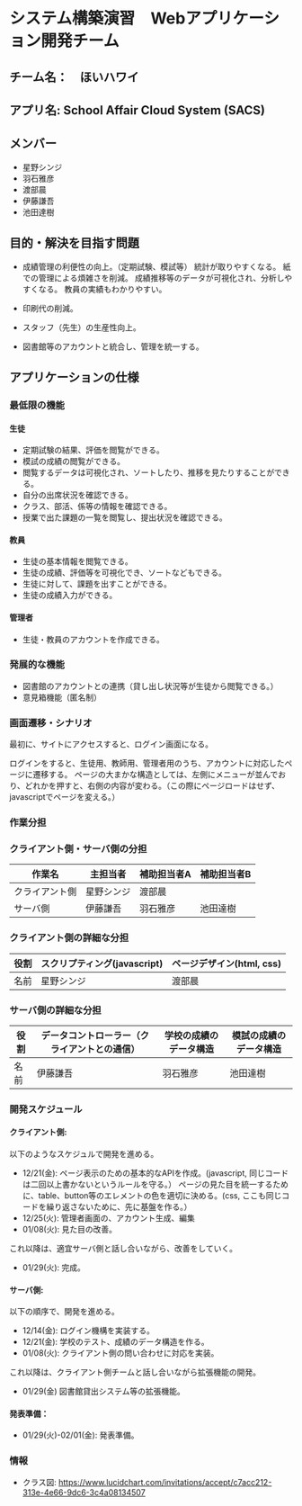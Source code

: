 # システム構築演習　Webアプリケーション開発チーム

## チーム名：　ほいハワイ

## アプリ名: School Affair Cloud System (SACS)

## メンバー
* 星野シンジ
* 羽石雅彦
* 渡部晨
* 伊藤謙吾
* 池田達樹

## 目的・解決を目指す問題

* 成績管理の利便性の向上。（定期試験、模試等）
  統計が取りやすくなる。
  紙での管理による煩雑さを削減。
  成績推移等のデータが可視化され、分析しやすくなる。
  教員の実績もわかりやすい。
  
* 印刷代の削減。
* スタッフ（先生）の生産性向上。
* 図書館等のアカウントと統合し、管理を統一する。

## アプリケーションの仕様
### 最低限の機能
#### 生徒
* 定期試験の結果、評価を閲覧ができる。
* 模試の成績の閲覧ができる。
* 閲覧するデータは可視化され、ソートしたり、推移を見たりすることができる。
* 自分の出席状況を確認できる。
* クラス、部活、係等の情報を確認できる。
* 授業で出た課題の一覧を閲覧し、提出状況を確認できる。

#### 教員
* 生徒の基本情報を閲覧できる。
* 生徒の成績、評価等を可視化でき、ソートなどもできる。
* 生徒に対して、課題を出すことができる。
* 生徒の成績入力ができる。

#### 管理者

* 生徒・教員のアカウントを作成できる。

### 発展的な機能
* 図書館のアカウントとの連携（貸し出し状況等が生徒から閲覧できる。）
* 意見箱機能（匿名制）

### 画面遷移・シナリオ

最初に、サイトにアクセスすると、ログイン画面になる。

ログインをすると、生徒用、教師用、管理者用のうち、アカウントに対応したページに遷移する。
ページの大まかな構造としては、左側にメニューが並んでおり、どれかを押すと、右側の内容が変わる。（この際にページロードはせず、javascriptでページを変える。）

### 作業分担

### クライアント側・サーバ側の分担
| 作業名         | 主担当者   | 補助担当者A | 補助担当者B |
|----------------|------------|-------------|-------------|
| クライアント側 | 星野シンジ | 渡部晨      |             |
| サーバ側       | 伊藤謙吾   | 羽石雅彦    | 池田達樹    |

### クライアント側の詳細な分担

| 役割 | スクリプティング(javascript) | ページデザイン(html, css) |
|------|------------------------------|---------------------------|
| 名前 | 星野シンジ                   | 渡部晨                    |

### サーバ側の詳細な分担

| 役割 	| データコントローラー（クライアントとの通信） 	| 学校の成績のデータ構造 	| 模試の成績のデータ構造 	|
|------	|----------------------------------------------	|------------------------	|------------------------	|
| 名前 	| 伊藤謙吾                                     	| 羽石雅彦               	| 池田達樹               	|

### 開発スケジュール

#### クライアント側: 
以下のようなスケジュルで開発を進める。
* 12/21(金): ページ表示のための基本的なAPIを作成。(javascript, 同じコードは二回以上書かないというルールを守る。）
ページの見た目を統一するために、table、button等のエレメントの色を適切に決める。(css, ここも同じコードを繰り返さないために、先に基盤を作る。）
* 12/25(火): 管理者画面の、アカウント生成、編集
* 01/08(火): 見た目の改善。

これ以降は、適宜サーバ側と話し合いながら、改善をしていく。
* 01/29(火): 完成。

#### サーバ側: 
以下の順序で、開発を進める。
* 12/14(金): ログイン機構を実装する。
* 12/21(金): 学校のテスト、成績のデータ構造を作る。
* 01/08(火): クライアント側の問い合わせに対応を実装。

これ以降は、クライアント側チームと話し合いながら拡張機能の開発。
* 01/29(金) 図書館貸出システム等の拡張機能。

#### 発表準備：
* 01/29(火)-02/01(金): 発表準備。

### 情報

* クラス図: https://www.lucidchart.com/invitations/accept/c7acc212-313e-4e66-9dc6-3c4a08134507
